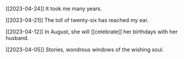 [[2023-04-24]]
It took me many years.

[[2023-04-21]]
The toll of twenty-six has reached my ear.

[[2023-04-12]]
In August, she will [[celebrate]] her birthdays with her husband.

[[2023-04-05]]
Stories, wondrous windows of the wishing soul.

